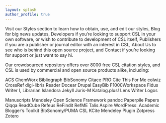 ```yaml
---
layout: splash
author_profile: true
---
```


Visit our Styles section to learn how to obtain, use, and edit our styles, Blog for big news updates, Developers if you’re looking to support CSL in your own software, or wish to contribute to development of CSL itself, Publishers if you are a publisher or journal editor with an interest in CSL, About Us to see who is behind this open source project, and Contact if you’re looking for support or just want to say hi.

Our crowdsourced repository offers over 8000 free CSL citation styles, and CSL is used by commercial and open source products alike, including:

ACS ChemWorx
Bibliograph
BibSonomy
Citace PRO
Cite This For Me
colwiz
CrossRef
digi-libris Reader
Docear
Drupal
EasyBib
F1000Workspace
Fidus Writer
I, Librarian
Islandora
Jekyll
Juris-M
Katalog.plus!
Lens Writer
Logos
 
Manuscripts
Mendeley
Open Science Framework
pandoc
Paperpile
Papers
Qiqqa
ReadCube
Refeus
ReFindit
RefME
Talis Aspire
WordPress:
Academic Blogger’s Toolkit
BibSonomy/PUMA CSL
KCite
Mendeley Plugin
Zotpress
Zotero